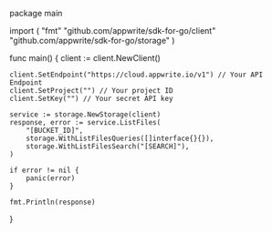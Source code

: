 package main

import (
    "fmt"
    "github.com/appwrite/sdk-for-go/client"
    "github.com/appwrite/sdk-for-go/storage"
)

func main() {
    client := client.NewClient()

    client.SetEndpoint("https://cloud.appwrite.io/v1") // Your API Endpoint
    client.SetProject("") // Your project ID
    client.SetKey("") // Your secret API key

    service := storage.NewStorage(client)
    response, error := service.ListFiles(
        "[BUCKET_ID]",
        storage.WithListFilesQueries([]interface{}{}),
        storage.WithListFilesSearch("[SEARCH]"),
    )

    if error != nil {
        panic(error)
    }

    fmt.Println(response)
}
